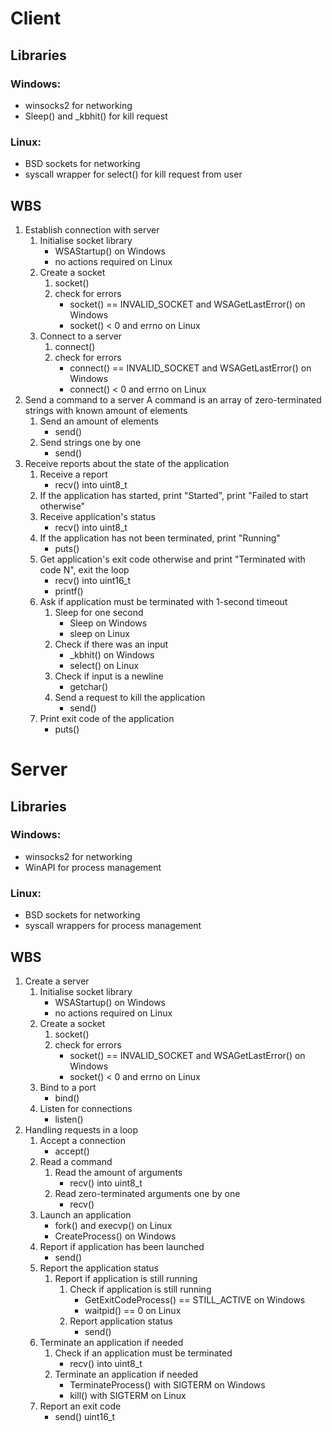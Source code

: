 # Client
## Libraries

### Windows:
- winsocks2 for networking
- Sleep() and \_kbhit() for kill request

### Linux:
- BSD sockets for networking
- syscall wrapper for select() for kill request from user

## WBS
1. Establish connection with server
	1. Initialise socket library
		- WSAStartup() on Windows
		- no actions required on Linux
	2. Create a socket
		1. socket()
		2. check for errors
			- socket() == INVALID_SOCKET and WSAGetLastError() on Windows
			- socket() < 0 and errno on Linux
	3. Connect to a server
		1. connect()
		2. check for errors
			- connect() == INVALID_SOCKET and WSAGetLastError() on Windows
			- connect() < 0 and errno on Linux
2. Send a command to a server
	A command is an array of zero-terminated strings with known amount of elements
	1. Send an amount of elements
		- send()
	2. Send strings one by one
		- send()
3. Receive reports about the state of the application
	1. Receive a report
		- recv() into uint8_t 
	2. If the application has started, print "Started", print "Failed to start otherwise"
	3. Receive application's status
		- recv() into uint8_t
	4. If the application has not been terminated, print "Running"
		- puts()
	5. Get application's exit code otherwise and print "Terminated with code N", exit the loop
		- recv() into uint16_t
		- printf()
	6. Ask if application must be terminated with 1-second timeout
		1. Sleep for one second
			- Sleep on Windows
			- sleep on Linux
		2. Check if there was an input
			- \_kbhit() on Windows
			- select() on Linux
		3. Check if input is a newline
			- getchar()
		4. Send a request to kill the application
			- send()
	7. Print exit code of the application
		- puts()

# Server
## Libraries

### Windows:
- winsocks2 for networking
- WinAPI for process management

### Linux:
- BSD sockets for networking
- syscall wrappers for process management

## WBS
1. Create a server
	1. Initialise socket library
		- WSAStartup() on Windows
		- no actions required on Linux
	2. Create a socket
		1. socket()
		2. check for errors
			- socket() == INVALID_SOCKET and WSAGetLastError() on Windows
			- socket() < 0 and errno on Linux
	3. Bind to a port
		- bind()
	4. Listen for connections
		- listen()
2. Handling requests in a loop
	1. Accept a connection
		- accept()
	2. Read a command
		1. Read the amount of arguments
			- recv() into uint8_t
		2. Read zero-terminated arguments one by one
			- recv()
	3. Launch an application
		- fork() and execvp() on Linux
		- CreateProcess() on Windows
	4. Report if application has been launched
		- send()
	5. Report the application status
		1. Report if application is still running
			1. Check if application is still running
				- GetExitCodeProcess() == STILL_ACTIVE on Windows
				- waitpid() == 0 on Linux
			2. Report application status
				- send()
	6. Terminate an application if needed
		1. Check if an application must be terminated
			- recv() into uint8_t
		2. Terminate an application if needed
			- TerminateProcess() with SIGTERM on Windows
			- kill() with SIGTERM on Linux
	7. Report an exit code
		- send() uint16_t
